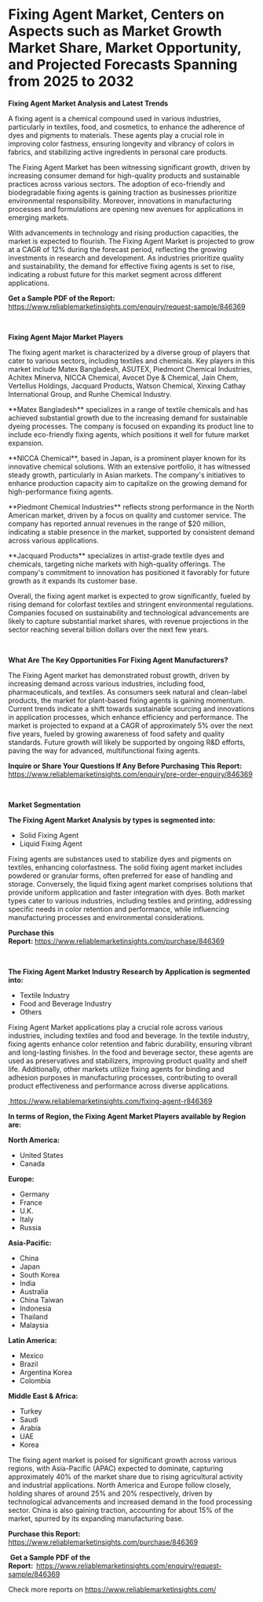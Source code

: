 <p><h1>Fixing Agent Market, Centers on Aspects such as Market Growth Market Share, Market Opportunity, and Projected Forecasts Spanning from 2025 to 2032</h1></p><p><strong>Fixing Agent Market Analysis and Latest Trends</strong></p>
<p><p>A fixing agent is a chemical compound used in various industries, particularly in textiles, food, and cosmetics, to enhance the adherence of dyes and pigments to materials. These agents play a crucial role in improving color fastness, ensuring longevity and vibrancy of colors in fabrics, and stabilizing active ingredients in personal care products. </p><p>The Fixing Agent Market has been witnessing significant growth, driven by increasing consumer demand for high-quality products and sustainable practices across various sectors. The adoption of eco-friendly and biodegradable fixing agents is gaining traction as businesses prioritize environmental responsibility. Moreover, innovations in manufacturing processes and formulations are opening new avenues for applications in emerging markets.</p><p>With advancements in technology and rising production capacities, the market is expected to flourish. The Fixing Agent Market is projected to grow at a CAGR of 12% during the forecast period, reflecting the growing investments in research and development. As industries prioritize quality and sustainability, the demand for effective fixing agents is set to rise, indicating a robust future for this market segment across different applications.</p></p>
<p><strong>Get a Sample PDF of the Report:&nbsp;</strong> <a href="https://www.reliablemarketinsights.com/enquiry/request-sample/846369?utm_campaign=2120&utm_medium=2&utm_source=Github&utm_content=ia&utm_term=30012025&utm_id=fixing-agent">https://www.reliablemarketinsights.com/enquiry/request-sample/846369</a></p>
<p>&nbsp;</p>
<p><strong>Fixing Agent Major Market Players</strong></p>
<p><p>The fixing agent market is characterized by a diverse group of players that cater to various sectors, including textiles and chemicals. Key players in this market include Matex Bangladesh, ASUTEX, Piedmont Chemical Industries, Achitex Minerva, NICCA Chemical, Avocet Dye & Chemical, Jain Chem, Vertellus Holdings, Jacquard Products, Watson Chemical, Xinxing Cathay International Group, and Runhe Chemical Industry.</p><p>**Matex Bangladesh** specializes in a range of textile chemicals and has achieved substantial growth due to the increasing demand for sustainable dyeing processes. The company is focused on expanding its product line to include eco-friendly fixing agents, which positions it well for future market expansion.</p><p>**NICCA Chemical**, based in Japan, is a prominent player known for its innovative chemical solutions. With an extensive portfolio, it has witnessed steady growth, particularly in Asian markets. The company's initiatives to enhance production capacity aim to capitalize on the growing demand for high-performance fixing agents.</p><p>**Piedmont Chemical Industries** reflects strong performance in the North American market, driven by a focus on quality and customer service. The company has reported annual revenues in the range of $20 million, indicating a stable presence in the market, supported by consistent demand across various applications.</p><p>**Jacquard Products** specializes in artist-grade textile dyes and chemicals, targeting niche markets with high-quality offerings. The company's commitment to innovation has positioned it favorably for future growth as it expands its customer base.</p><p>Overall, the fixing agent market is expected to grow significantly, fueled by rising demand for colorfast textiles and stringent environmental regulations. Companies focused on sustainability and technological advancements are likely to capture substantial market shares, with revenue projections in the sector reaching several billion dollars over the next few years.</p></p>
<p>&nbsp;</p>
<p><strong>What Are The Key Opportunities For Fixing Agent Manufacturers?</strong></p>
<p><p>The Fixing Agent market has demonstrated robust growth, driven by increasing demand across various industries, including food, pharmaceuticals, and textiles. As consumers seek natural and clean-label products, the market for plant-based fixing agents is gaining momentum. Current trends indicate a shift towards sustainable sourcing and innovations in application processes, which enhance efficiency and performance. The market is projected to expand at a CAGR of approximately 5% over the next five years, fueled by growing awareness of food safety and quality standards. Future growth will likely be supported by ongoing R&D efforts, paving the way for advanced, multifunctional fixing agents.</p></p>
<p><strong>Inquire or Share Your Questions If Any Before Purchasing This Report:</strong> <a href="https://www.reliablemarketinsights.com/enquiry/pre-order-enquiry/846369?utm_campaign=2120&utm_medium=2&utm_source=Github&utm_content=ia&utm_term=30012025&utm_id=fixing-agent">https://www.reliablemarketinsights.com/enquiry/pre-order-enquiry/846369</a></p>
<p>&nbsp;</p>
<p><strong>Market Segmentation</strong></p>
<p><strong>The Fixing Agent Market Analysis by types is segmented into:</strong></p>
<p><ul><li>Solid Fixing Agent</li><li>Liquid Fixing Agent</li></ul></p>
<p><p>Fixing agents are substances used to stabilize dyes and pigments on textiles, enhancing colorfastness. The solid fixing agent market includes powdered or granular forms, often preferred for ease of handling and storage. Conversely, the liquid fixing agent market comprises solutions that provide uniform application and faster integration with dyes. Both market types cater to various industries, including textiles and printing, addressing specific needs in color retention and performance, while influencing manufacturing processes and environmental considerations.</p></p>
<p><strong>Purchase this Report:&nbsp;</strong><a href="https://www.reliablemarketinsights.com/purchase/846369?utm_campaign=2120&utm_medium=2&utm_source=Github&utm_content=ia&utm_term=30012025&utm_id=fixing-agent">https://www.reliablemarketinsights.com/purchase/846369</a></p>
<p>&nbsp;</p>
<p><strong>The Fixing Agent Market Industry Research by Application is segmented into:</strong></p>
<p><ul><li>Textile Industry</li><li>Food and Beverage Industry</li><li>Others</li></ul></p>
<p><p>Fixing Agent Market applications play a crucial role across various industries, including textiles and food and beverage. In the textile industry, fixing agents enhance color retention and fabric durability, ensuring vibrant and long-lasting finishes. In the food and beverage sector, these agents are used as preservatives and stabilizers, improving product quality and shelf life. Additionally, other markets utilize fixing agents for binding and adhesion purposes in manufacturing processes, contributing to overall product effectiveness and performance across diverse applications.</p></p>
<p><a href="https://www.reliablemarketinsights.com/fixing-agent-r846369?utm_campaign=2120&utm_medium=2&utm_source=Github&utm_content=ia&utm_term=30012025&utm_id=fixing-agent">&nbsp;https://www.reliablemarketinsights.com/fixing-agent-r846369</a></p>
<p><strong>In terms of Region, the Fixing Agent Market Players available by Region are:</strong></p>
<p>
    <p> <strong> North America: </strong>
        <ul>
            <li>United States</li>
            <li>Canada</li>
        </ul>
        </p> 
    <p> <strong> Europe: </strong>
        <ul>
            <li>Germany</li>
            <li>France</li>
            <li>U.K.</li>
            <li>Italy</li>
            <li>Russia</li>
        </ul>
        </p> 
    <p> <strong> Asia-Pacific: </strong>
        <ul>
            <li>China</li>
            <li>Japan</li>
            <li>South Korea</li>
            <li>India</li>
            <li>Australia</li>
            <li>China Taiwan</li>
            <li>Indonesia</li>
            <li>Thailand</li>
            <li>Malaysia</li>
        </ul>
        </p> 
    <p> <strong> Latin America: </strong>
        <ul>
            <li>Mexico</li>
            <li>Brazil</li>
            <li>Argentina Korea</li>
            <li>Colombia</li>
        </ul>
        </p> 
    <p> <strong> Middle East & Africa: </strong>
        <ul>
            <li>Turkey</li>
            <li>Saudi</li>
            <li>Arabia</li>
            <li>UAE</li>
            <li>Korea</li>
        </ul>
    </p>
    </p>
<p><p>The fixing agent market is poised for significant growth across various regions, with Asia-Pacific (APAC) expected to dominate, capturing approximately 40% of the market share due to rising agricultural activity and industrial applications. North America and Europe follow closely, holding shares of around 25% and 20% respectively, driven by technological advancements and increased demand in the food processing sector. China is also gaining traction, accounting for about 15% of the market, spurred by its expanding manufacturing base.</p></p>
<p><strong>Purchase this Report: </strong><a href="https://www.reliablemarketinsights.com/purchase/846369?utm_campaign=2120&utm_medium=2&utm_source=Github&utm_content=ia&utm_term=30012025&utm_id=fixing-agent">https://www.reliablemarketinsights.com/purchase/846369</a></p>
<p>&nbsp;<strong>Get a Sample PDF of the Report:&nbsp;&nbsp;</strong><a href="https://www.reliablemarketinsights.com/enquiry/request-sample/846369?utm_campaign=2120&utm_medium=2&utm_source=Github&utm_content=ia&utm_term=30012025&utm_id=fixing-agent">https://www.reliablemarketinsights.com/enquiry/request-sample/846369</a></p>
<p><strong></strong></p>
<p>Check more reports on <a href="https://www.reliablemarketinsights.com/?utm_campaign=2120&utm_medium=2&utm_source=Github&utm_content=ia&utm_term=30012025&utm_id=fixing-agent">https://www.reliablemarketinsights.com/</a></p>